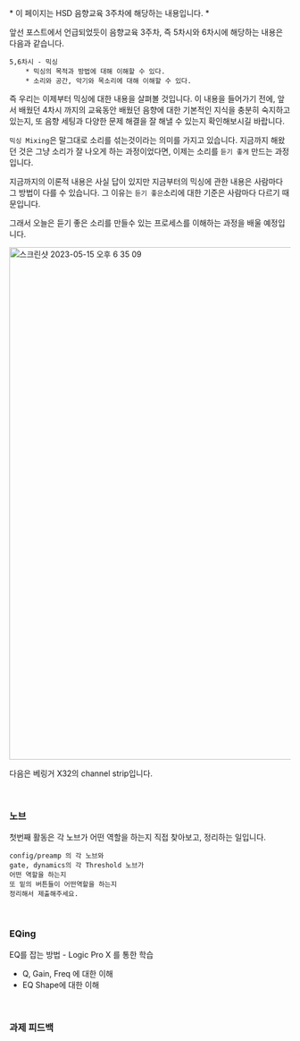 \* 이 페이지는 HSD 음향교육 3주차에 해당하는 내용입니다. \* 


앞선 포스트에서 언급되었듯이 음향교육 3주차, 즉 5차시와 6차시에 해당하는 내용은 다음과 같습니다.
```
5,6차시 - 믹싱
	* 믹싱의 목적과 방법에 대해 이해할 수 있다.
	* 소리와 공간, 악기와 목소리에 대해 이해할 수 있다.
```

즉 우리는 이제부터 믹싱에 대한 내용을 살펴볼 것입니다.
이 내용을 들어가기 전에, 
앞서 배웠던 4차시 까지의 교육동안 배웠던
음향에 대한 기본적인 지식을 충분히 숙지하고 있는지, 
또 음향 세팅과 다양한 문제 해결을 잘 해낼 수 있는지 확인해보시길 바랍니다.

`믹싱 Mixing`은 말그대로 소리를 섞는것이라는 의미를 가지고 있습니다.
지금까지 해왔던 것은 그냥 소리가 잘 나오게 하는 과정이었다면,
이제는 소리를 `듣기 좋게` 만드는 과정입니다.

지금까지의 이론적 내용은 사실 답이 있지만
지금부터의 믹싱에 관한 내용은 사람마다 그 방법이 다를 수 있습니다.
그 이유는 `듣기 좋은`소리에 대한 기준은 사람마다 다르기 때문입니다.

그래서 오늘은 듣기 좋은 소리를 만들수 있는 프로세스를 이해하는 과정을 배울 예정입니다.

<img width="916" alt="스크린샷 2023-05-15 오후 6 35 09" src="https://github.com/songh-oon/songh-oon.github.io/assets/84430293/829b1bd6-a992-471b-a8ef-5a41dcdfe8b7">

다음은 베링거 X32의 channel strip입니다. 

<br>

### 노브
첫번째 활동은 각 노브가 어떤 역할을 하는지 직접 찾아보고, 정리하는 일입니다.
```
config/preamp 의 각 노브와
gate, dynamics의 각 Threshold 노브가 
어떤 역할을 하는지 
또 밑의 버튼들이 어떤역할을 하는지 
정리해서 제출해주세요.
```

<br>

### EQing

EQ를 잡는 방법 - Logic Pro X 를 통한 학습
- Q, Gain, Freq 에 대한 이해
- EQ Shape에 대한 이해

<br>

### 과제 피드백

